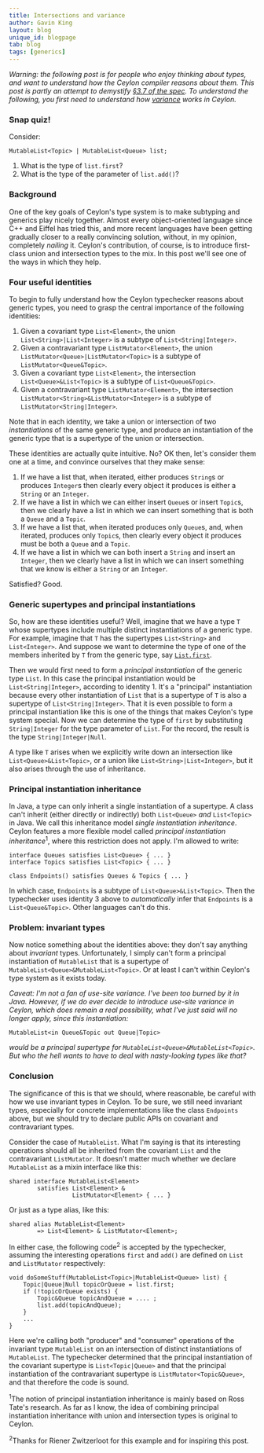 ```yaml
---
title: Intersections and variance
author: Gavin King
layout: blog
unique_id: blogpage
tab: blog
tags: [generics]
---
```


_Warning: the following post is for people who enjoy
thinking about types, and want to understand how the
Ceylon compiler reasons about them. This post is partly 
an attempt to demystify 
[§3.7 of the spec](http://ceylon-lang.org/documentation/1.0/spec/html/typesystem.html#principalinstantiations). 
To understand the following, you first need to understand 
how [variance](/documentation/1.0/tour/generics/#covariance_and_contravariance) 
works in Ceylon._

### Snap quiz!

Consider:

<!-- try: -->
    MutableList<Topic> | MutableList<Queue> list;

1. What is the type of `list.first`?
2. What is the type of the parameter of `list.add()`?

### Background

One of the key goals of Ceylon's type system is to make
subtyping and generics play nicely together. Almost 
every object-oriented language since C++ and Eiffel has 
tried this, and more recent languages have been getting 
gradually closer to a really convincing solution, without,
in my opinion, completely _nailing_ it. Ceylon's 
contribution, of course, is to introduce first-class union 
and intersection types to the mix. In this post we'll see
one of the ways in which they help.

### Four useful identities

To begin to fully understand how the Ceylon typechecker 
reasons about generic types, you need to grasp the central 
importance of the following identities:

1. Given a covariant type `List<Element>`, the 
   union `List<String>|List<Integer>` is a subtype of
   `List<String|Integer>`.
2. Given a contravariant type `ListMutator<Element>`, 
   the union `ListMutator<Queue>|ListMutator<Topic>` 
   is a subtype of `ListMutator<Queue&Topic>`.
3. Given a covariant type `List<Element>`, the 
   intersection `List<Queue>&List<Topic>` is a subtype 
   of `List<Queue&Topic>`.
4. Given a contravariant type `ListMutator<Element>`, 
   the intersection `ListMutator<String>&ListMutator<Integer>` 
   is a subtype of `ListMutator<String|Integer>`.

Note that in each identity, we take a union or 
intersection of two _instantiations_ of the same generic 
type, and produce an instantiation of the generic type 
that is a supertype of the union or intersection.

These identities are actually quite intuitive. No? OK
then, let's consider them one at a time, and convince 
ourselves that they make sense:

1. If we have a list that, when iterated, either produces 
   `String`s or produces `Integer`s then clearly every 
   object it produces is either a `String` or an `Integer`.
2. If we have a list in which we can either insert
   `Queue`s or insert `Topic`s, then we clearly have a list 
   in which we can insert something that is both a  `Queue`
   and a `Topic`.
3. If we have a list that, when iterated produces only
   `Queue`s, and, when iterated, produces only `Topic`s,
   then clearly every object it produces must be both a 
   `Queue` and a `Topic`.
4. If we have a list in which we can both insert a
   `String` and insert an `Integer`, then we clearly
   have a list in which we can insert something that we 
   know is either a `String` or an `Integer`.

Satisfied? Good.

### Generic supertypes and principal instantiations

So, how are these identities useful? Well, imagine that
we have a type `T` whose supertypes include multiple 
distinct instantiations of a generic type. For example, 
imagine that `T` has the supertypes `List<String>` and 
`List<Integer>`. And suppose we want to determine the 
type of one of the members inherited by `T` from the 
generic type, say 
[`List.first`](https://modules.ceylon-lang.org/repo/1/ceylon/language/1.0.0/module-doc/List.type.html#first). 

Then we would first need to form a _principal 
instantiation_ of the generic type `List`. In this case 
the principal instantiation would be 
`List<String|Integer>`, according to identity 1. It's a 
"principal" instantiation because every other 
instantiation of `List` that is a supertype of `T` is 
also a supertype of `List<String|Integer>`. That it is 
even possible to form a principal instantiation like this 
is one of the things that makes Ceylon's type system 
special. Now we can determine the type of `first` by 
substituting `String|Integer` for the type parameter of
`List`. For the record, the result is the type 
`String|Integer|Null`. 

A type like `T` arises when we explicitly write down an 
intersection like `List<Queue>&List<Topic>`, or a union 
like `List<String>|List<Integer>`, but it also arises 
through the use of inheritance.

### Principal instantiation inheritance

In Java, a type can only inherit a single instantiation
of a supertype. A class can't inherit (either directly 
or indirectly) both `List<Queue>` _and_ `List<Topic>` 
in Java. We call this inheritance model _single 
instantiation inheritance_. Ceylon features a more 
flexible model called _principal instantiation 
inheritance_<sup>1</sup>, where this restriction does not 
apply. I'm allowed to write:

<!-- try: -->
    interface Queues satisfies List<Queue> { ... }
    interface Topics satisfies List<Topic> { ... }
    
    class Endpoints() satisfies Queues & Topics { ... }

In which case, `Endpoints` is a subtype of 
`List<Queue>&List<Topic>`. Then the typechecker uses
identity 3 above to _automatically_ infer that
`Endpoints` is a `List<Queue&Topic>`. Other languages
can't do this.

### Problem: invariant types

Now notice something about the identities above: they
don't say anything about _invariant_ types. Unfortunately, 
I simply can't form a principal instantiation of 
`MutableList` that is a supertype of 
`MutableList<Queue>&MutableList<Topic>`. Or at least I 
can't within Ceylon's type system as it exists today.

_Caveat: I'm not a fan of use-site variance. I've been
too burned by it in Java. However, if we do ever decide 
to introduce use-site variance in Ceylon, which does 
remain a real possibility, what I've just said will no 
longer apply, since this instantiation:_

<!-- try: -->
    MutableList<in Queue&Topic out Queue|Topic> 

_would be a principal supertype for 
`MutableList<Queue>&MutableList<Topic>`. But who the
hell wants to have to deal with nasty-looking types
like that?_

### Conclusion

The significance of this is that we should, where 
reasonable, be careful with how we use invariant types 
in Ceylon. To be sure, we still need invariant types, 
especially for concrete implementations like the class 
`Endpoints` above, but we should try to declare public 
APIs on covariant and contravariant types.

Consider the case of `MutableList`. What I'm saying is
that its interesting operations should all be inherited
from the covariant `List` and the contravariant 
`ListMutator`. It doesn't matter much whether we declare 
`MutableList` as a mixin interface like this:

<!-- try: -->
    shared interface MutableList<Element> 
            satisfies List<Element> & 
                      ListMutator<Element> { ... }

Or just as a type alias, like this:

<!-- try: -->
    shared alias MutableList<Element> 
            => List<Element> & ListMutator<Element>;

In either case, the following code<sup>2</sup> is accepted
by the typechecker, assuming the interesting operations 
`first` and `add()` are defined on `List` and `ListMutator`
respectively:

<!-- try: -->
    void doSomeStuff(MutableList<Topic>|MutableList<Queue> list) {
        Topic|Queue|Null topicOrQueue = list.first;
        if (!topicOrQueue exists) {
            Topic&Queue topicAndQueue = .... ;
            list.add(topicAndQueue);
        }
        ...
    }

Here we're calling both "producer" and "consumer" operations 
of the invariant type `MutableList` on an intersection of 
distinct instantiations of `MutableList`. The typechecker 
determined that the principal instantiation of the covariant 
supertype is `List<Topic|Queue>` and that the principal 
instantiation of the contravariant supertype is 
`ListMutator<Topic&Queue>`, and that therefore the code is 
sound.

<sup>1</sup>The notion of principal instantiation inheritance 
is mainly based on Ross Tate's research. As far as I know, the
idea of combining principal instantiation inheritance with
union and intersection types is original to Ceylon.

<sup>2</sup>Thanks for Riener Zwitzerloot for this example and
for inspiring this post.

